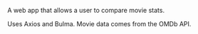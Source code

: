 A web app that allows a user to compare movie stats.

Uses Axios and Bulma. Movie data comes from the OMDb API.
